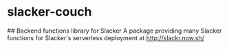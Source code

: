 # slacker-couch
## Backend functions library for Slacker
A package providing many Slacker functions for Slacker's serverless deployment at http://slackr.now.sh/
